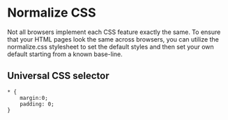 # Normalize CSS

Not all browsers implement each CSS feature exactly the same. To ensure that your HTML pages look the same across browsers, you can utilize the normalize.css stylesheet to set the default styles and then set your own default starting from a known base-line.

## Universal CSS selector

```text
* {
    margin:0;
    padding: 0;
}
```

